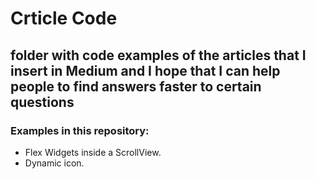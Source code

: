# Crticle Code


## folder with code examples of the articles that I insert in Medium and I hope that I can help people to find answers faster to certain questions

### Examples in this repository: 

* Flex Widgets inside a ScrollView.
* Dynamic icon.
